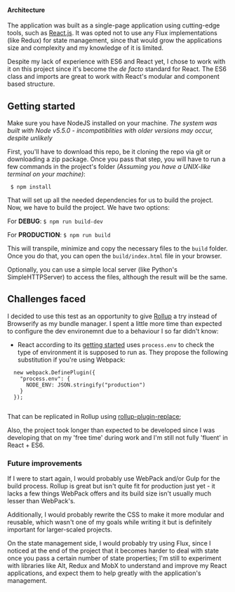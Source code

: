 #### Architecture 
The application was built as a single-page application using cutting-edge tools, such as [React.js](http://facebook.github.io/react). 
It was opted not to use any Flux implementations (like Redux) for state management, since that would grow the applications size and complexity and my knowledge of it is limited.

Despite my lack of experience with ES6 and React yet, I chose to work with it on this project since it's become the *de facto* standard for React. The ES6 class and imports are great to work with React's modular and component based structure.

## Getting started
Make sure you have NodeJS installed on your machine. *The system was built with Node v5.5.0 - incompatiblities with older versions may occur, despite unlikely* 

First, you'll have to download this repo, be it cloning the repo via git or downloading a zip package. Once you pass that step, you will have to run a few commands in the project's folder 
*(Assuming you have a UNIX-like terminal on your machine)*:

 ```
  $ npm install
 ```
That will set up all the needed dependencies for us to build the project. Now, we have to build the project. We have two options:

For **DEBUG**: ` $ npm run build-dev `

For **PRODUCTION**: ` $ npm run build `

This will transpile, minimize and copy the necessary files to the `build` folder. 
Once you do that, you can open the `build/index.html` file in your browser. 

Optionally, you can use a simple local server (like Python's SimpleHTTPServer) to access the files, although the result will be the same. 


## Challenges faced

I decided to use this test as an opportunity to give [Rollup](https://github.com/rollup/rollup/) a try instead of Browserify as my bundle manager. I spent a little more time than expected to configure the dev environemnt due to a behaviour I so far didn't know:
  - React according to its [getting started](https://github.com/facebook/react/blob/f7850dd3d78d313a9e7774870e85c32719fbe233/docs/docs/getting-started.md) uses `process.env` to check the type of environment it is supposed to run as. They propose the following substitution if you're using Webpack:
  
```  
  new webpack.DefinePlugin({
    "process.env": {
      NODE_ENV: JSON.stringify("production")
    }
  });
  
```
  
  That can be replicated in Rollup using [rollup-plugin-replace](https://github.com/rollup/rollup-plugin-replace); 
  
  Also, the project took longer than expected to be developed since I was developing that on my 'free time' during work and I'm still not fully 'fluent' in React + ES6.
  
  ### Future improvements
  If I were to start again, I would probably use WebPack and/or Gulp for the build process. Rollup is great but isn't quite fit for production just yet - it lacks a few things WebPack offers and its build size isn't usually much lesser than WebPack's.
  
  Additionally, I would probably rewrite the CSS to make it more modular and reusable, which wasn't one of my goals while writing it but is definitely important for larger-scaled projects.
  
  On the state management side, I would probably try using Flux, since I noticed at the end of the project that it becomes harder to deal with state once you pass a certain number of state properties; 
  I'm still to experiment with libraries like Alt, Redux and MobX to understand and improve my React applications, and expect them to help greatly with the application's management.
